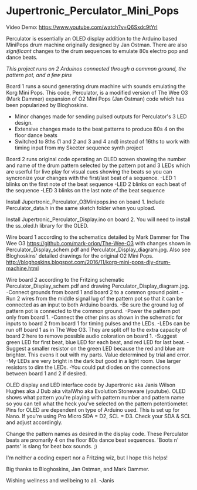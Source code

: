 # Jupertronic_Perculator_Mini_Pops

Video Demo: https://www.youtube.com/watch?v=Q6Sxdc9tYrI

Perculator is essentially an OLED display addition to the Arduino based MiniPops drum machine originally designed by Jan Ostman. 
There are also _significant_ changes to the drum sequences to emulate 80s electro pop and dance beats.

*This project runs on 2 Arduinos connected through a common ground, the pattern pot, and a few pins*

Board 1 runs a sound generating drum machine with sounds emulating the Korg Mini Pops. This code, Perculator, is a modified version of The Wee O3 (Mark Dammer) expansion of O2 Mini Pops (Jan Ostman) code which has been popularized by Bloghoskins.
  - Minor changes made for sending pulsed outputs for Perculator's 3 LED design.
  - Extensive changes made to the beat patterns to produce 80s 4 on the floor dance beats
  - Switched to 8ths (1 and 2 and 3 and 4 and) instead of 16ths to work with timing input from my Skeeter sequence synth project

Board 2 runs original code operating an OLED screen showing the number and name of the drum pattern selected by the pattern pot and 3 LEDs which are userful for live play for visual cues showing the beats so you can syncronize your changes with the first/last beat of a sequence.
  -LED 1 blinks on the first note of the beat sequence
  -LED 2 blinks on each beat of the sequence
  -LED 3 blinks on the last note of the beat sequence
  
Install Jupertronic_Perculator_O3Minipops.ino on board 1. Include Perculator_data.h in the same sketch folder when you upload.

Install Jupertronic_Perculator_Display.ino on board 2. You will need to install the ss_oled.h library for the OLED.

Wire board 1 according to the schematics detailed by Mark Dammer for The Wee O3 https://github.com/mark-orion/The-Wee-O3 with changes shown in Perculator_Display_schem.pdf and Perculator_Display_diagram.jpg.
Also see Bloghoskins' detailed drawings for the original O2 Mini Pops. http://bloghoskins.blogspot.com/2016/11/korg-mini-pops-diy-drum-machine.html

Wire board 2 according to the Fritzing schematic Perculator_Display_schem.pdf and drawing Perculator_Display_diagram.jpg.
  -Connect grounds from board 1 and board 2 to a common ground point.
  -Run 2 wires from the middle signal lug of the pattern pot so that it can be connected as an input to both Arduino boards. 
  -Be sure the ground lug of pattern pot is connected to the common ground. 
  -Power the pattern pot only from board 1. 
  -Connect the other pins as shown in the schematic for inputs to board 2 from board 1 for timing pulses and the LEDs.
  -LEDs can be run off board 1 as in The Wee O3. They are split off to the extra capacity of board 2 here to remove possible audio coloration on board 1.
  -Suggest green LED for first beat, blue LED for each beat, and red LED for last beat. 
  -Suggest a smaller resistor on the green LED because the red and blue are brighter. This evens it out with my parts. Value determined by trial and error. 
  -My LEDs are very bright in the dark but good in a light room. Use larger resistors to dim the LEDs.
  -You could put diodes on the connections between board 1 and 2 if desired.

OLED display and LED interface code by Jupertronic aka Janis Wilson Hughes aka J Dub aka vitalWho aka Evolution Stoneware (youtube).
OLED shows what pattern you're playing with pattern number and pattern name so you can tell what the heck you've selected on the pattern potentiometer.
Pins for OLED are dependent on type of Arduino used. This is set up for Nano. If you're using Pro Micro SDA = D2, SCL = D3. Check your SDA & SCL and adjust accordingly.

Change the pattern names as desired in the display code. These Perculator beats are promarily 4 on the floor 80s dance beat sequences. 'Boots n' pants' is slang for beat box sounds. ;) 

I'm neither a coding expert nor a Fritzing wiz, but I hope this helps!

Big thanks to Bloghoskins, Jan Ostman, and Mark Dammer.

Wishing wellness and wellbeing to all.
-Janis
